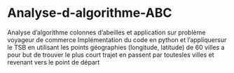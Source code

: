 # Analyse-d-algorithme-ABC
Analyse d’algorithme colonnes d’abeilles et application sur problème voyageur de commerce Implémentation du code en python et l’appliquersur le TSB en utilisant les points géographies (longitude, latitude) de 60 villes a  pour but de trouver le plus court trajet en passent par toutesles villes et revenant vers le point de départ
